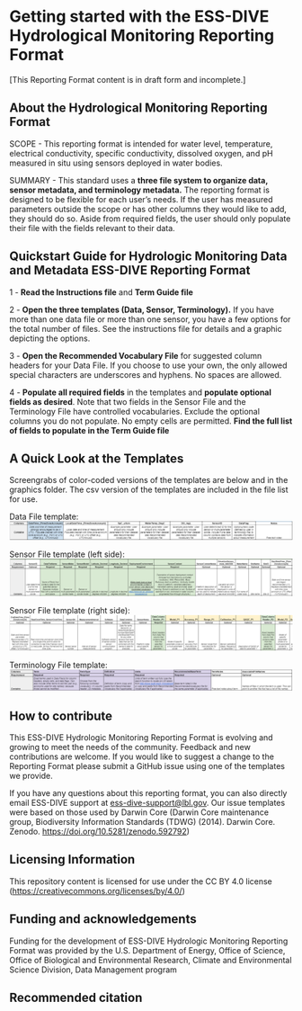 # Getting started with the ESS-DIVE Hydrological Monitoring Reporting Format
[This Reporting Format content is in draft form and incomplete.]
## About the Hydrological Monitoring Reporting Format
SCOPE - This reporting format is intended for water level, temperature, electrical conductivity, specific conductivity, dissolved oxygen, and pH measured in situ using sensors deployed in water bodies.

SUMMARY - This standard uses a **three file system to organize data, sensor metadata, and terminology metadata.** The reporting format is designed to be flexible for each user’s needs. If the user has measured parameters outside the scope or has other columns they would like to add, they should do so. Aside from required fields, the user should only populate their file with the fields relevant to their data. 

## Quickstart Guide for Hydrologic Monitoring Data and Metadata ESS-DIVE Reporting Format  
1 - **Read the Instructions file** and **Term Guide file**  

2 - **Open the three templates (Data, Sensor, Terminology).** If you have more than one data file or more than one sensor, you have a few options for the total number of files. See the instructions file for details and a graphic depicting the options.
  
3 - **Open the Recommended Vocabulary File** for suggested column headers for your Data File. If you choose to use your own, the only allowed special characters are underscores and hyphens. No spaces are allowed.
  
4 - **Populate all required fields** in the templates and **populate optional fields as desired**. Note that two fields in the Sensor File and the Terminology File have controlled vocabularies. Exclude the optional columns you do not populate. No empty cells are permitted. **Find the full list of fields to populate in the Term Guide file**


## A Quick Look at the Templates
Screengrabs of color-coded versions of the templates are below and in the graphics folder. The csv version of the templates are included in the file list for use.

Data File template:
![alt text](https://github.com/ess-dive-community/essdive-hydrologic-monitoring/blob/main/graphics/dataTemplateFig.PNG "Data File template")

Sensor File template (left side):
![alt text](https://github.com/ess-dive-community/essdive-hydrologic-monitoring/blob/main/graphics/sensorTemplateFigLeft.PNG "Sensor File template (left side)")

Sensor File template (right side):
![alt text](https://github.com/ess-dive-community/essdive-hydrologic-monitoring/blob/main/graphics/sensorTemplateFigRight.PNG "Sensor File template (right side)")

Terminology File template:
![alt text](https://github.com/ess-dive-community/essdive-hydrologic-monitoring/blob/main/graphics/terminologyTemplateFig.PNG "Terminology File template")


## How to contribute
This ESS-DIVE Hydrologic Monitoring Reporting Format is evolving and growing to meet the needs of the community. Feedback and new contributions are welcome. If you would like to suggest a change to the Reporting Format please submit a GitHub issue using one of the templates we provide.

If you have any questions about this reporting format, you can also directly email ESS-DIVE support at ess-dive-support@lbl.gov. Our issue templates were based on those used by Darwin Core (Darwin Core maintenance group, Biodiversity Information Standards (TDWG) (2014). Darwin Core. Zenodo. https://doi.org/10.5281/zenodo.592792)

## Licensing Information
This repository content is licensed for use under the CC BY 4.0 license (https://creativecommons.org/licenses/by/4.0/)

## Funding and acknowledgements
Funding for the development of ESS-DIVE Hydrologic Monitoring Reporting Format was provided by the U.S. Department of Energy, Office of Science, Office of Biological and Environmental Research, Climate and Environmental Science Division, Data Management program

## Recommended citation
